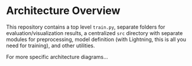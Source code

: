 # Architecture Overview

This repository contains a top level `train.py`, separate folders for evaluation/visualization results, a
centralized `src` directory with separate modules for preprocessing, model definition (with Lightning, this is all
you need for training), and other utilities.

For more specific architecture diagrams...

